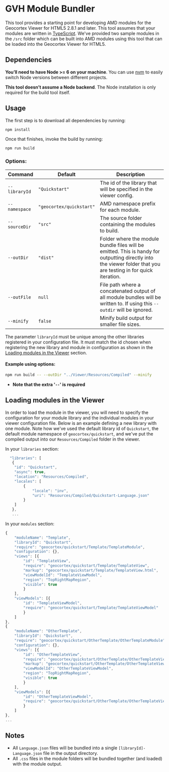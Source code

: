 ﻿# GVH Module Bundler
This tool provides a starting point for developing AMD modules for the Geocortex Viewer for HTML5 2.8.1 and later. This tool assumes that your modules are written in [TypeScript](http://www.typescriptlang.org/). We've provided two sample modules in the `/src` folder which can be built into AMD modules using this tool that can be loaded into the Geocortex Viewer for HTML5.

## Dependencies
**You’ll need to have Node >= 6 on your machine**. You can use [nvm](https://github.com/creationix/nvm#usage) to easily switch Node versions between different projects.

**This tool doesn’t assume a Node backend**. The Node installation is only required for the build tool itself.

## Usage
The first step is to download all dependencies by running:   
```sh
npm install
```

Once that finishes, invoke the build by running:   
```sh
npm run build
```

### Options:
| Command      | Default  | Description|
| ------------- |-------------| -----|
| `--libraryId`     | `"Quickstart"` | The id of the library that will be specified in the viewer config. |
| `--namespace`     | `"geocortex/quickstart"`      |   AMD namespace prefix for each module. |
| `--sourceDir`     | `"src"` | The source folder containing the modules to build. |
| `--outDir` | `"dist"`   |    Folder where the module bundle files will be emitted. This is handy for outputting directly into the viewer folder that you are testing in for quick iteration. |
| `--outFile` | `null`   |    File path where a concatenated output of all module bundles will be written to. If using this `--outdir` will be ignored. |
| `--minify`      | `false`      |   Minify build output for smaller file sizes.

The parameter `libraryId` must be unique among the other libraries registered in your configuration file. It must match the id chosen when registering the new library and module in configuration as shown in the [Loading modules in the Viewer](#loading-modules-in-the-viewer) section.

#### Example using options:
```sh
npm run build -- --outDir "../Viewer/Resources/Compiled" --minify
```

- **Note that the extra '`--`' is required**

## Loading modules in the Viewer
In order to load the module in the viewer, you will need to specify the configuration for your module library and the individual modules in your viewer configuration file. Below is an example defining a new library with one module. Note how we've used the default library id of `Quickstart`, the default module namespace of `geocortex/quickstart`, and we've put the compiled output into our `Resources/Compiled` folder in the viewer.

In your `libraries` section:
```js
  "libraries": [
   {
	"id": "Quickstart",
	"async": true,
	"location": "Resources/Compiled",
	"locales": [
		{
			"locale": "inv",
			"uri": "Resources/Compiled/Quickstart-Language.json"
		}
	]
   },
   ...
```

In your `modules` section:
```js
{
	"moduleName": "Template",
	"libraryId": "Quickstart",
	"require": "geocortex/quickstart/Template/TemplateModule",
	"configuration": {},
	"views": [{
		"id": "TemplateView",
		"require": "geocortex/quickstart/Template/TemplateView",
		"markup": "geocortex/quickstart/Template/TemplateView.html",
		"viewModelId": "TemplateViewModel",
		"region": "TopRightMapRegion",
		"visible": true
		}
	],
	"viewModels": [{
		"id": "TemplateViewModel",
		"require": "geocortex/quickstart/Template/TemplateViewModel"
		}
	]
},
{
	"moduleName": "OtherTemplate",
	"libraryId": "Quickstart",
	"require": "geocortex/quickstart/OtherTemplate/OtherTemplateModule",
	"configuration": {},
	"views": [{
		"id": "OtherTemplateView",
		"require": "geocortex/quickstart/OtherTemplate/OtherTemplateView",
		"markup": "geocortex/quickstart/OtherTemplate/OtherTemplateView.html",
		"viewModelId": "OtherTemplateViewModel",
		"region": "TopRightMapRegion",
		"visible": true
		}
	],
	"viewModels": [{
		"id": "OtherTemplateViewModel",
		"require": "geocortex/quickstart/OtherTemplate/OtherTemplateViewModel"
		}
	]
},
...
```

## Notes

- All `Language.json` files will be bundled into a single `[libraryId]-Language.json` file in the output directory.
- All `.css` files in the module folders will be bundled together (and loaded) with the module output.
